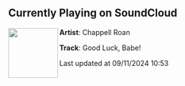 ## Currently Playing on SoundCloud

[<img align="left" width="100" src="https://i1.sndcdn.com/artworks-mxFWensGehBg-0-t500x500.jpg">](https://soundcloud.com/chappellroan/good-luck-babe)

**Artist**: Chappell Roan 

**Track**: Good Luck, Babe!

Last updated at 09/11/2024 10:53
